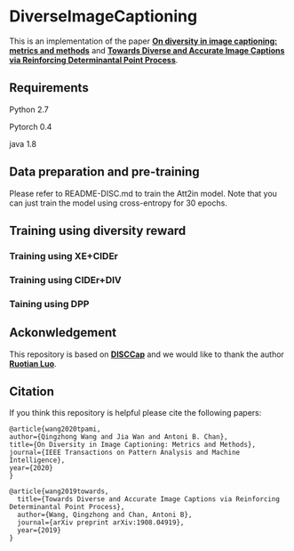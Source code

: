 # DiverseImageCaptioning
This is an implementation of the paper [**On diversity in image captioning: metrics and methods**](https://doi.ieeecomputersociety.org/10.1109/TPAMI.2020.3013834) and [**Towards Diverse and Accurate Image Captions via Reinforcing Determinantal Point Process**](https://arxiv.org/abs/1908.04919).

## Requirements
Python 2.7

Pytorch 0.4

java 1.8

## Data preparation and pre-training
Please refer to README-DISC.md to train the Att2in model. Note that you can just train the model using cross-entropy for 30 epochs.

## Training using diversity reward
### Training using XE+CIDEr
### Training using CIDEr+DIV
### Taining using DPP

## Ackonwledgement
This repository is based on [**DISCCap**](https://openaccess.thecvf.com/content_cvpr_2018/papers/Luo_Discriminability_Objective_for_CVPR_2018_paper.pdf) and we would like to thank the author [**Ruotian Luo**](https://ttic.uchicago.edu/~rluo/).

## Citation
If you think this repository is helpful please cite the following papers:
```
@article{wang2020tpami,
author={Qingzhong Wang and Jia Wan and Antoni B. Chan},
title={On Diversity in Image Captioning: Metrics and Methods},
journal={IEEE Transactions on Pattern Analysis and Machine Intelligence},
year={2020}
}

@article{wang2019towards,
  title={Towards Diverse and Accurate Image Captions via Reinforcing Determinantal Point Process},
  author={Wang, Qingzhong and Chan, Antoni B},
  journal={arXiv preprint arXiv:1908.04919},
  year={2019}
}
```
